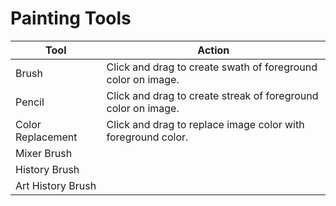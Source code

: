# Painting Tools

| Tool | Action |
| --- | --- |
| Brush | Click and drag to create swath of foreground color on image. |
| Pencil | Click and drag to create streak of foreground color on image. |
| Color Replacement | Click and drag to replace image color with foreground color. |
| Mixer Brush | |
| History Brush | |
| Art History Brush | |

